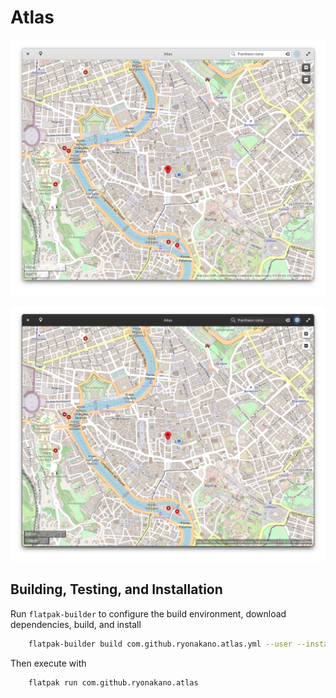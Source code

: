 # Atlas
![Screenshot in the light mode](data/screenshots/screenshot-light.png#gh-light-mode-only)

![Screenshot in the dark mode](data/screenshots/screenshot-dark.png#gh-dark-mode-only)

## Building, Testing, and Installation

Run `flatpak-builder` to configure the build environment, download dependencies, build, and install

```bash
    flatpak-builder build com.github.ryonakano.atlas.yml --user --install --force-clean --install-deps-from=appcenter
```

Then execute with

```bash
    flatpak run com.github.ryonakano.atlas
```

